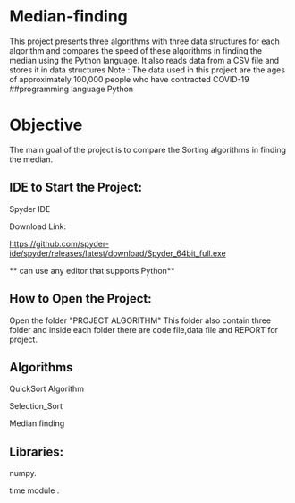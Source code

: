 # Median-finding
This project presents three algorithms with three data structures for each algorithm and compares the speed of these algorithms in finding the median using the Python language. It also reads data from a CSV file and stores it in data structures
Note : The data used in this project are the ages of approximately 100,000 people who have contracted COVID-19
##programming language
Python

# Objective
The main goal of the project is to compare the Sorting algorithms in finding the median.

## IDE to Start the Project:
Spyder IDE

Download Link:

https://github.com/spyder-ide/spyder/releases/latest/download/Spyder_64bit_full.exe

** can use any editor that supports Python**

## How to Open the Project:
Open the folder "PROJECT ALGORITHM"
This folder also contain three folder and inside each folder there are code file,data file and REPORT for project.
## Algorithms
QuickSort Algorithm

Selection_Sort

Median finding

## Libraries:
numpy.

time module .

